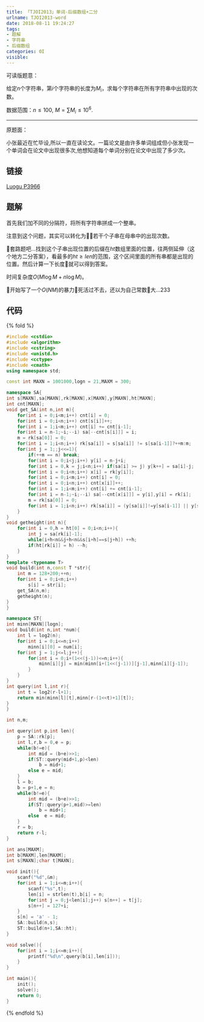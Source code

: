 ```yaml
---
title: 「TJOI2013」单词-后缀数组+二分
urlname: TJOI2013-word
date: 2018-08-11 19:24:27
tags:
- 题解
- 字符串
- 后缀数组
categories: OI
visible:
---
```


可读版题意：

给定$n$个字符串，第$i$个字符串的长度为$M_i$，求每个字符串在所有字符串中出现的次数。

数据范围：$n \leq 100,\ M = \sum M_i \leq 10^6$.

<!-- more -->
- - -

原题面：

小张最近在忙毕设,所以一直在读论文。一篇论文是由许多单词组成但小张发现一个单词会在论文中出现很多次,他想知道每个单词分别在论文中出现了多少次。


## 链接

[Luogu P3966](https://www.luogu.org/problemnew/show/P3966)

## 题解

首先我们加不同的分隔符，将所有字符串拼成一个整串。

注意到这个问题，其实可以转化为若干个子串在母串中的出现次数。

套路题吧...找到这个子串出现位置的后缀在$ht$数组里面的位置，往两侧延伸（这个地方二分答案），看最多的$ht \geq len$的范围，这个区间里面的所有串都是出现的位置。然后计算一下长度就可以得到答案。

时间复杂度$O(M \log {M} + n \log{M})$。

开始写了一个$O(NM)$的暴力死活过不去，还以为自己常数大...233

## 代码

{% fold %}
```cpp
#include <cstdio>
#include <algorithm>
#include <cstring>
#include <unistd.h>
#include <cctype>
#include <cmath>
using namespace std;

const int MAXN = 1001000,logn = 21,MAXM = 300;

namespace SA{
int s[MAXN],sa[MAXN],rk[MAXN],x[MAXN],y[MAXN],ht[MAXN];
int cnt[MAXN];
void get_SA(int n,int m){
    for(int i = 0;i<m;i++) cnt[i] = 0;
    for(int i = 0;i<n;i++) cnt[s[i]]++;
    for(int i = 1;i<m;i++) cnt[i] += cnt[i-1];
    for(int i = n-1;~i;--i) sa[--cnt[s[i]]] = i;
    m = rk[sa[0]] = 0;
    for(int i = 1;i<n;i++) rk[sa[i]] = s[sa[i]] != s[sa[i-1]]?++m:m;
    for(int j = 1;;j<<=1){
        if(++m == n) break;
        for(int i = 0;i<j;i++) y[i] = n-j+i;
        for(int i = 0,k = j;i<n;i++) if(sa[i] >= j) y[k++] = sa[i]-j;
        for(int i = 0;i<n;i++) x[i] = rk[y[i]];
        for(int i = 0;i<m;i++) cnt[i] = 0;
        for(int i = 0;i<n;i++) cnt[x[i]]++;
        for(int i = 1;i<m;i++) cnt[i] += cnt[i-1];
        for(int i = n-1;~i;--i) sa[--cnt[x[i]]] = y[i],y[i] = rk[i];
        m = rk[sa[0]] = 0;
        for(int i = 1;i<n;i++) rk[sa[i]] = (y[sa[i]]!=y[sa[i-1]] || y[sa[i]+j]!=y[sa[i-1]+j])?++m:m;
    }
}
void getheight(int n){
    for(int i = 0,h = ht[0] = 0;i<n;i++){
        int j = sa[rk[i]-1];
        while(i+h<n&&j+h<n&&s[i+h]==s[j+h]) ++h;
        if(ht[rk[i]] = h) --h;
    }
}
template <typename T>
void build(int n,const T *str){
    int m = 128+200;++n;
    for(int i = 0;i<n;i++)
        s[i] = str[i];
    get_SA(n,m);
    getheight(n);
}
}

namespace ST{
int minn[MAXN][logn];
void build(int n,int *num){
    int l = log2(n);
    for(int i = 0;i<=n;i++)
        minn[i][0] = num[i];
    for(int j = 1;j<=l;j++){
        for(int i = 0;i+(1<<(j-1))<=n;i++){
            minn[i][j] = min(minn[i+(1<<(j-1))][j-1],minn[i][j-1]); 
        }
    }
}
int query(int l,int r){
    int t = log2(r-l+1);
    return min(minn[l][t],minn[r-(1<<t)+1][t]);
}
}

int n,m;

int query(int p,int len){
    p = SA::rk[p];
    int l,r,b = 0,e = p;
    while(b!=e){
        int mid = (b+e)>>1;
        if(ST::query(mid+1,p)<len)
            b = mid+1;
        else e = mid;
    }
    l = b;
    b = p+1,e = n;
    while(b!=e){
        int mid = (b+e)>>1;
        if(ST::query(p+1,mid)>=len) 
            b = mid+1;
        else  e = mid;       
    }
    r = b;
    return r-l;
}

int ans[MAXM];
int b[MAXM],len[MAXM];
int s[MAXN];char t[MAXN];

void init(){
    scanf("%d",&m);
    for(int i = 1;i<=m;i++){
        scanf("%s",t);
        len[i] = strlen(t),b[i] = n;
        for(int j = 0;j<len[i];j++) s[n++] = t[j];
        s[n++] = 127+i;
    }
    s[n] = 'a' - 1;
    SA::build(n,s);
    ST::build(n+1,SA::ht);
}

void solve(){
    for(int i = 1;i<=m;i++){
        printf("%d\n",query(b[i],len[i]));
    }
}

int main(){
    init();
    solve();
    return 0;
}
```
{% endfold %}


